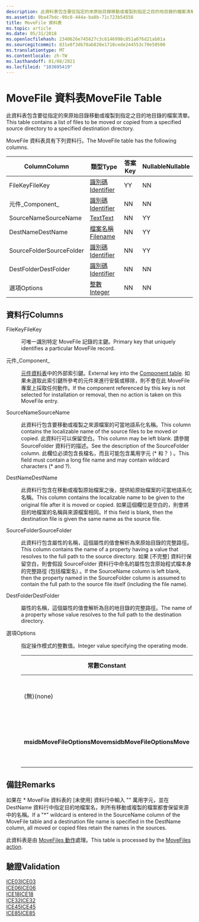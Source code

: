 ```yaml
---
description: 此資料表包含要從指定的來原始目錄移動或複製到指定之目的地目錄的檔案清單。
ms.assetid: 9ba47bdc-90c8-444a-ba8b-71c723b54556
title: MoveFile 資料表
ms.topic: article
ms.date: 05/31/2018
ms.openlocfilehash: 2340626e745627c3c6146998c851a076d21ab81a
ms.sourcegitcommit: 831e8f3db78ab820e1710cede244553c70e50500
ms.translationtype: MT
ms.contentlocale: zh-TW
ms.lasthandoff: 01/08/2021
ms.locfileid: "103695419"
---
```

# <a name="movefile-table"></a><span data-ttu-id="27aff-103">MoveFile 資料表</span><span class="sxs-lookup"><span data-stu-id="27aff-103">MoveFile Table</span></span>

<span data-ttu-id="27aff-104">此資料表包含要從指定的來原始目錄移動或複製到指定之目的地目錄的檔案清單。</span><span class="sxs-lookup"><span data-stu-id="27aff-104">This table contains a list of files to be moved or copied from a specified source directory to a specified destination directory.</span></span>

<span data-ttu-id="27aff-105">MoveFile 資料表具有下列資料行。</span><span class="sxs-lookup"><span data-stu-id="27aff-105">The MoveFile table has the following columns.</span></span>



| <span data-ttu-id="27aff-106">Column</span><span class="sxs-lookup"><span data-stu-id="27aff-106">Column</span></span>       | <span data-ttu-id="27aff-107">類型</span><span class="sxs-lookup"><span data-stu-id="27aff-107">Type</span></span>                         | <span data-ttu-id="27aff-108">答案</span><span class="sxs-lookup"><span data-stu-id="27aff-108">Key</span></span> | <span data-ttu-id="27aff-109">Nullable</span><span class="sxs-lookup"><span data-stu-id="27aff-109">Nullable</span></span> |
|--------------|------------------------------|-----|----------|
| <span data-ttu-id="27aff-110">FileKey</span><span class="sxs-lookup"><span data-stu-id="27aff-110">FileKey</span></span>      | [<span data-ttu-id="27aff-111">識別碼</span><span class="sxs-lookup"><span data-stu-id="27aff-111">Identifier</span></span>](identifier.md) | <span data-ttu-id="27aff-112">Y</span><span class="sxs-lookup"><span data-stu-id="27aff-112">Y</span></span>   | <span data-ttu-id="27aff-113">N</span><span class="sxs-lookup"><span data-stu-id="27aff-113">N</span></span>        |
| <span data-ttu-id="27aff-114">元件\_</span><span class="sxs-lookup"><span data-stu-id="27aff-114">Component\_</span></span>  | [<span data-ttu-id="27aff-115">識別碼</span><span class="sxs-lookup"><span data-stu-id="27aff-115">Identifier</span></span>](identifier.md) | <span data-ttu-id="27aff-116">N</span><span class="sxs-lookup"><span data-stu-id="27aff-116">N</span></span>   | <span data-ttu-id="27aff-117">N</span><span class="sxs-lookup"><span data-stu-id="27aff-117">N</span></span>        |
| <span data-ttu-id="27aff-118">SourceName</span><span class="sxs-lookup"><span data-stu-id="27aff-118">SourceName</span></span>   | [<span data-ttu-id="27aff-119">Text</span><span class="sxs-lookup"><span data-stu-id="27aff-119">Text</span></span>](text.md)             | <span data-ttu-id="27aff-120">N</span><span class="sxs-lookup"><span data-stu-id="27aff-120">N</span></span>   | <span data-ttu-id="27aff-121">Y</span><span class="sxs-lookup"><span data-stu-id="27aff-121">Y</span></span>        |
| <span data-ttu-id="27aff-122">DestName</span><span class="sxs-lookup"><span data-stu-id="27aff-122">DestName</span></span>     | [<span data-ttu-id="27aff-123">檔案名稱</span><span class="sxs-lookup"><span data-stu-id="27aff-123">Filename</span></span>](filename.md)     | <span data-ttu-id="27aff-124">N</span><span class="sxs-lookup"><span data-stu-id="27aff-124">N</span></span>   | <span data-ttu-id="27aff-125">Y</span><span class="sxs-lookup"><span data-stu-id="27aff-125">Y</span></span>        |
| <span data-ttu-id="27aff-126">SourceFolder</span><span class="sxs-lookup"><span data-stu-id="27aff-126">SourceFolder</span></span> | [<span data-ttu-id="27aff-127">識別碼</span><span class="sxs-lookup"><span data-stu-id="27aff-127">Identifier</span></span>](identifier.md) | <span data-ttu-id="27aff-128">N</span><span class="sxs-lookup"><span data-stu-id="27aff-128">N</span></span>   | <span data-ttu-id="27aff-129">Y</span><span class="sxs-lookup"><span data-stu-id="27aff-129">Y</span></span>        |
| <span data-ttu-id="27aff-130">DestFolder</span><span class="sxs-lookup"><span data-stu-id="27aff-130">DestFolder</span></span>   | [<span data-ttu-id="27aff-131">識別碼</span><span class="sxs-lookup"><span data-stu-id="27aff-131">Identifier</span></span>](identifier.md) | <span data-ttu-id="27aff-132">N</span><span class="sxs-lookup"><span data-stu-id="27aff-132">N</span></span>   | <span data-ttu-id="27aff-133">N</span><span class="sxs-lookup"><span data-stu-id="27aff-133">N</span></span>        |
| <span data-ttu-id="27aff-134">選項</span><span class="sxs-lookup"><span data-stu-id="27aff-134">Options</span></span>      | [<span data-ttu-id="27aff-135">整數</span><span class="sxs-lookup"><span data-stu-id="27aff-135">Integer</span></span>](integer.md)       | <span data-ttu-id="27aff-136">N</span><span class="sxs-lookup"><span data-stu-id="27aff-136">N</span></span>   | <span data-ttu-id="27aff-137">N</span><span class="sxs-lookup"><span data-stu-id="27aff-137">N</span></span>        |



 

## <a name="columns"></a><span data-ttu-id="27aff-138">資料行</span><span class="sxs-lookup"><span data-stu-id="27aff-138">Columns</span></span>

<dl> <dt>

<span data-ttu-id="27aff-139"><span id="FileKey"></span><span id="filekey"></span><span id="FILEKEY"></span>FileKey</span><span class="sxs-lookup"><span data-stu-id="27aff-139"><span id="FileKey"></span><span id="filekey"></span><span id="FILEKEY"></span>FileKey</span></span>
</dt> <dd>

<span data-ttu-id="27aff-140">可唯一識別特定 MoveFile 記錄的主鍵。</span><span class="sxs-lookup"><span data-stu-id="27aff-140">Primary key that uniquely identifies a particular MoveFile record.</span></span>

</dd> <dt>

<span data-ttu-id="27aff-141"><span id="Component_"></span><span id="component_"></span><span id="COMPONENT_"></span>元件\_</span><span class="sxs-lookup"><span data-stu-id="27aff-141"><span id="Component_"></span><span id="component_"></span><span id="COMPONENT_"></span>Component\_</span></span>
</dt> <dd>

<span data-ttu-id="27aff-142">[元件資料表](component-table.md)中的外部索引鍵。</span><span class="sxs-lookup"><span data-stu-id="27aff-142">External key into the [Component table](component-table.md).</span></span> <span data-ttu-id="27aff-143">如果未選取此索引鍵所參考的元件來進行安裝或移除，則不會在此 MoveFile 專案上採取任何動作。</span><span class="sxs-lookup"><span data-stu-id="27aff-143">If the component referenced by this key is not selected for installation or removal, then no action is taken on this MoveFile entry.</span></span>

</dd> <dt>

<span data-ttu-id="27aff-144"><span id="SourceName"></span><span id="sourcename"></span><span id="SOURCENAME"></span>SourceName</span><span class="sxs-lookup"><span data-stu-id="27aff-144"><span id="SourceName"></span><span id="sourcename"></span><span id="SOURCENAME"></span>SourceName</span></span>
</dt> <dd>

<span data-ttu-id="27aff-145">此資料行包含要移動或複製之來源檔案的可當地語系化名稱。</span><span class="sxs-lookup"><span data-stu-id="27aff-145">This column contains the localizable name of the source files to be moved or copied.</span></span> <span data-ttu-id="27aff-146">此資料行可以保留空白。</span><span class="sxs-lookup"><span data-stu-id="27aff-146">This column may be left blank.</span></span> <span data-ttu-id="27aff-147">請參閱 SourceFolder 資料行的描述。</span><span class="sxs-lookup"><span data-stu-id="27aff-147">See the description of the SourceFolder column.</span></span> <span data-ttu-id="27aff-148">此欄位必須包含長檔名，而且可能包含萬用字元 (\* 和？ ) 。</span><span class="sxs-lookup"><span data-stu-id="27aff-148">This field must contain a long file name and may contain wildcard characters (\* and ?).</span></span>

</dd> <dt>

<span data-ttu-id="27aff-149"><span id="DestName"></span><span id="destname"></span><span id="DESTNAME"></span>DestName</span><span class="sxs-lookup"><span data-stu-id="27aff-149"><span id="DestName"></span><span id="destname"></span><span id="DESTNAME"></span>DestName</span></span>
</dt> <dd>

<span data-ttu-id="27aff-150">此資料行包含在移動或複製原始檔案之後，提供給原始檔案的可當地語系化名稱。</span><span class="sxs-lookup"><span data-stu-id="27aff-150">This column contains the localizable name to be given to the original file after it is moved or copied.</span></span> <span data-ttu-id="27aff-151">如果這個欄位是空白的，則會將目的地檔案的名稱與來源檔案相同。</span><span class="sxs-lookup"><span data-stu-id="27aff-151">If this field is blank, then the destination file is given the same name as the source file.</span></span>

</dd> <dt>

<span data-ttu-id="27aff-152"><span id="SourceFolder"></span><span id="sourcefolder"></span><span id="SOURCEFOLDER"></span>SourceFolder</span><span class="sxs-lookup"><span data-stu-id="27aff-152"><span id="SourceFolder"></span><span id="sourcefolder"></span><span id="SOURCEFOLDER"></span>SourceFolder</span></span>
</dt> <dd>

<span data-ttu-id="27aff-153">此資料行包含屬性的名稱，這個屬性的值會解析為來原始目錄的完整路徑。</span><span class="sxs-lookup"><span data-stu-id="27aff-153">This column contains the name of a property having a value that resolves to the full path to the source directory.</span></span> <span data-ttu-id="27aff-154">如果 [不完整] 資料行保留空白，則會假設 SourceFolder 資料行中命名的屬性包含原始程式檔本身的完整路徑 (包括檔案名) 。</span><span class="sxs-lookup"><span data-stu-id="27aff-154">If the SourceName column is left blank, then the property named in the SourceFolder column is assumed to contain the full path to the source file itself (including the file name).</span></span>

</dd> <dt>

<span data-ttu-id="27aff-155"><span id="DestFolder"></span><span id="destfolder"></span><span id="DESTFOLDER"></span>DestFolder</span><span class="sxs-lookup"><span data-stu-id="27aff-155"><span id="DestFolder"></span><span id="destfolder"></span><span id="DESTFOLDER"></span>DestFolder</span></span>
</dt> <dd>

<span data-ttu-id="27aff-156">屬性的名稱，這個屬性的值會解析為目的地目錄的完整路徑。</span><span class="sxs-lookup"><span data-stu-id="27aff-156">The name of a property whose value resolves to the full path to the destination directory.</span></span>

</dd> <dt>

<span data-ttu-id="27aff-157"><span id="Options"></span><span id="options"></span><span id="OPTIONS"></span>選項</span><span class="sxs-lookup"><span data-stu-id="27aff-157"><span id="Options"></span><span id="options"></span><span id="OPTIONS"></span>Options</span></span>
</dt> <dd>

<span data-ttu-id="27aff-158">指定操作模式的整數值。</span><span class="sxs-lookup"><span data-stu-id="27aff-158">Integer value specifying the operating mode.</span></span>



| <span data-ttu-id="27aff-159">常數</span><span class="sxs-lookup"><span data-stu-id="27aff-159">Constant</span></span>                     | <span data-ttu-id="27aff-160">十六進位</span><span class="sxs-lookup"><span data-stu-id="27aff-160">Hexadecimal</span></span> | <span data-ttu-id="27aff-161">Decimal</span><span class="sxs-lookup"><span data-stu-id="27aff-161">Decimal</span></span> | <span data-ttu-id="27aff-162">意義</span><span class="sxs-lookup"><span data-stu-id="27aff-162">Meaning</span></span>               |
|------------------------------|-------------|---------|-----------------------|
| <span data-ttu-id="27aff-163">(無)</span><span class="sxs-lookup"><span data-stu-id="27aff-163">(none)</span></span>                       | <span data-ttu-id="27aff-164">0x000</span><span class="sxs-lookup"><span data-stu-id="27aff-164">0x000</span></span>       | <span data-ttu-id="27aff-165">0</span><span class="sxs-lookup"><span data-stu-id="27aff-165">0</span></span>       | <span data-ttu-id="27aff-166">複製來源檔案。</span><span class="sxs-lookup"><span data-stu-id="27aff-166">Copy the source file.</span></span> |
| <span data-ttu-id="27aff-167">**msidbMoveFileOptionsMove**</span><span class="sxs-lookup"><span data-stu-id="27aff-167">**msidbMoveFileOptionsMove**</span></span> | <span data-ttu-id="27aff-168">0x001</span><span class="sxs-lookup"><span data-stu-id="27aff-168">0x001</span></span>       | <span data-ttu-id="27aff-169">1</span><span class="sxs-lookup"><span data-stu-id="27aff-169">1</span></span>       | <span data-ttu-id="27aff-170">移動原始檔。</span><span class="sxs-lookup"><span data-stu-id="27aff-170">Move the source file.</span></span> |



 

</dd> </dl>

## <a name="remarks"></a><span data-ttu-id="27aff-171">備註</span><span class="sxs-lookup"><span data-stu-id="27aff-171">Remarks</span></span>

<span data-ttu-id="27aff-172">如果在 \* MoveFile 資料表的 [未使用] 資料行中輸入 "" 萬用字元，並在 DestName 資料行中指定目的地檔案名，則所有移動或複製的檔案都會保留來源中的名稱。</span><span class="sxs-lookup"><span data-stu-id="27aff-172">If a "\*" wildcard is entered in the SourceName column of the MoveFile table and a destination file name is specified in the DestName column, all moved or copied files retain the names in the sources.</span></span>

<span data-ttu-id="27aff-173">此資料表是由 [MoveFiles 動作](movefiles-action.md)處理。</span><span class="sxs-lookup"><span data-stu-id="27aff-173">This table is processed by the [MoveFiles action](movefiles-action.md).</span></span>

## <a name="validation"></a><span data-ttu-id="27aff-174">驗證</span><span class="sxs-lookup"><span data-stu-id="27aff-174">Validation</span></span>

<dl>

[<span data-ttu-id="27aff-175">ICE03</span><span class="sxs-lookup"><span data-stu-id="27aff-175">ICE03</span></span>](ice03.md)  
[<span data-ttu-id="27aff-176">ICE06</span><span class="sxs-lookup"><span data-stu-id="27aff-176">ICE06</span></span>](ice06.md)  
[<span data-ttu-id="27aff-177">ICE18</span><span class="sxs-lookup"><span data-stu-id="27aff-177">ICE18</span></span>](ice18.md)  
[<span data-ttu-id="27aff-178">ICE32</span><span class="sxs-lookup"><span data-stu-id="27aff-178">ICE32</span></span>](ice32.md)  
[<span data-ttu-id="27aff-179">ICE45</span><span class="sxs-lookup"><span data-stu-id="27aff-179">ICE45</span></span>](ice45.md)  
[<span data-ttu-id="27aff-180">ICE85</span><span class="sxs-lookup"><span data-stu-id="27aff-180">ICE85</span></span>](ice85.md)  
</dl>

 

 



